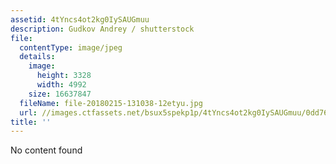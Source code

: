 ```yaml
---
assetid: 4tYncs4ot2kg0IySAUGmuu
description: Gudkov Andrey / shutterstock
file:
  contentType: image/jpeg
  details:
    image:
      height: 3328
      width: 4992
    size: 16637847
  fileName: file-20180215-131038-12etyu.jpg
  url: //images.ctfassets.net/bsux5spekp1p/4tYncs4ot2kg0IySAUGmuu/0dd7672c46da6948f282e8cd9b18103c/file-20180215-131038-12etyu.jpg
title: ''
---
```

No content found